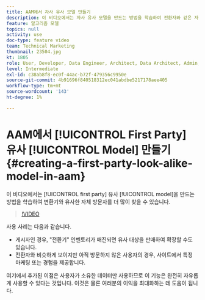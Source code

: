 ```yaml
---
title: AAM에서 자사 유사 모델 만들기
description: 이 비디오에서는 자사 유사 모델을 만드는 방법을 학습하여 전환자와 같은 자체 방문자를 더 많이 찾을 수 있습니다.
feature: 알고리즘 모델
topics: null
activity: use
doc-type: feature video
team: Technical Marketing
thumbnail: 23504.jpg
kt: 1805
role: User, Developer, Data Engineer, Architect, Data Architect, Admin, Leader
level: Intermediate
exl-id: c38ab8f8-ec0f-44ac-b72f-479356c9950e
source-git-commit: 4b91696f840518312ec041abdbe5217178aee405
workflow-type: tm+mt
source-wordcount: '143'
ht-degree: 1%

---
```


# AAM에서 [!UICONTROL First Party] 유사 [!UICONTROL Model] 만들기 {#creating-a-first-party-look-alike-model-in-aam}

이 비디오에서는 [!UICONTROL first party] 유사 [!UICONTROL model]을 만드는 방법을 학습하여 변환기와 유사한 자체 방문자를 더 많이 찾을 수 있습니다.

>[!VIDEO](https://video.tv.adobe.com/v/23504/?quality=12)

사용 사례는 다음과 같습니다.

* 게시자인 경우, &quot;전환기&quot; 인벤토리가 매진되면 유사 대상을 판매하여 확장할 수도 있습니다.
* 전환자와 비슷하게 보이지만 아직 방문하지 않은 사용자의 경우, 사이트에서 특정 마케팅 또는 경험을 제공합니다.

여기에서 추가된 이점은 사용자가 소유한 데이터만 사용하므로 이 기능은 완전히 자유롭게 사용할 수 있다는 것입니다. 이것은 물론 여러분의 이익을 최대화하는 데 도움이 됩니다.
